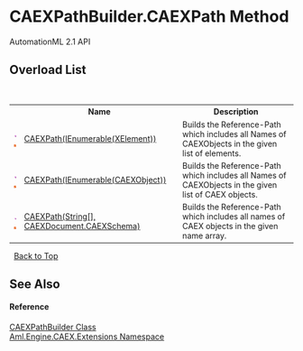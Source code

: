 # CAEXPathBuilder.CAEXPath Method 
AutomationML 2.1 API 


## Overload List
&nbsp;<table><tr><th></th><th>Name</th><th>Description</th></tr><tr><td>![Public method](media/pubmethod.gif "Public method")![Static member](media/static.gif "Static member")</td><td><a href="M_Aml_Engine_CAEX_Extensions_CAEXPathBuilder_CAEXPath_1">CAEXPath(IEnumerable(XElement))</a></td><td>
Builds the Reference-Path which includes all Names of CAEXObjects in the given list of elements.</td></tr><tr><td>![Public method](media/pubmethod.gif "Public method")![Static member](media/static.gif "Static member")</td><td><a href="M_Aml_Engine_CAEX_Extensions_CAEXPathBuilder_CAEXPath">CAEXPath(IEnumerable(CAEXObject))</a></td><td>
Builds the Reference-Path which includes all Names of CAEXObjects in the given list of CAEX objects.</td></tr><tr><td>![Public method](media/pubmethod.gif "Public method")![Static member](media/static.gif "Static member")</td><td><a href="M_Aml_Engine_CAEX_Extensions_CAEXPathBuilder_CAEXPath_2">CAEXPath(String[], CAEXDocument.CAEXSchema)</a></td><td>
Builds the Reference-Path which includes all names of CAEX objects in the given name array.</td></tr></table>&nbsp;
<a href="#caexpathbuilder.caexpath-method">Back to Top</a>

## See Also


#### Reference
<a href="T_Aml_Engine_CAEX_Extensions_CAEXPathBuilder">CAEXPathBuilder Class</a><br /><a href="N_Aml_Engine_CAEX_Extensions">Aml.Engine.CAEX.Extensions Namespace</a><br />